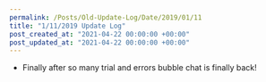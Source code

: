 ```yaml
---
permalink: /Posts/Old-Update-Log/Date/2019/01/11
title: "1/11/2019 Update Log"
post_created_at: "2021-04-22 00:00:00 +00:00"
post_updated_at: "2021-04-22 00:00:00 +00:00"
---
```


* Finally after so many trial and errors bubble chat is finally back!
